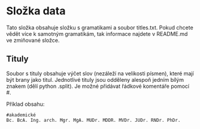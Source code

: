 # Složka data
Tato složka obsahuje složku s gramatikami a soubor titles.txt. Pokud chcete vědět více k samotným gramatikám, tak informace najdete v README.md ve zmiňované složce.

## Tituly

Soubor s tituly obsahuje výčet slov (nezáleží na velikosti písmen), které mají být brany jako titul. Jednotlivé tituly jsou odděleny alespoň jedním bílým znakem (dělí python .split). Je možné přidávat řádkové komentáře pomocí #.

Příklad obsahu:

	#akademické
	Bc. BcA. Ing. arch. Mgr. MgA. MUDr. MDDR. MVDr. JUDr. RNDr. PhDr.